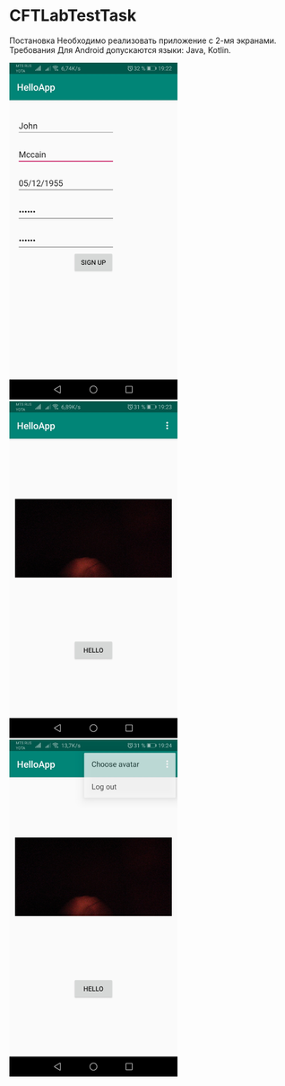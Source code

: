 # CFTLabTestTask
Постановка
Необходимо реализовать приложение с 2-мя экранами.
Требования
Для Android допускаются языки: Java, Kotlin.

<img src="images/credentials_screen.jpg" width=300>

<img src="images/greeting_screen.jpg" width=300>

<img src="images/menu_on_greeting_screen.jpg" width=300>
